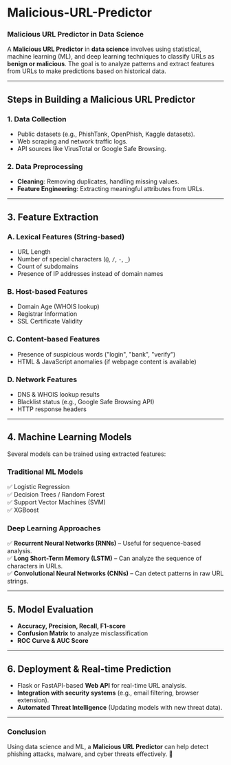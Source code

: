 # Malicious-URL-Predictor
### **Malicious URL Predictor in Data Science**  

A **Malicious URL Predictor** in **data science** involves using statistical, machine learning (ML), and deep learning techniques to classify URLs as **benign or malicious**. The goal is to analyze patterns and extract features from URLs to make predictions based on historical data.  

---

## **Steps in Building a Malicious URL Predictor**  

### **1. Data Collection**  
- Public datasets (e.g., PhishTank, OpenPhish, Kaggle datasets).  
- Web scraping and network traffic logs.  
- API sources like VirusTotal or Google Safe Browsing.  

### **2. Data Preprocessing**  
- **Cleaning**: Removing duplicates, handling missing values.  
- **Feature Engineering**: Extracting meaningful attributes from URLs.  

---

## **3. Feature Extraction**  

### **A. Lexical Features (String-based)**
- URL Length  
- Number of special characters (`@`, `/`, `-`, `_`)  
- Count of subdomains  
- Presence of IP addresses instead of domain names  

### **B. Host-based Features**  
- Domain Age (WHOIS lookup)  
- Registrar Information  
- SSL Certificate Validity  

### **C. Content-based Features**  
- Presence of suspicious words ("login", "bank", "verify")  
- HTML & JavaScript anomalies (if webpage content is available)  

### **D. Network Features**  
- DNS & WHOIS lookup results  
- Blacklist status (e.g., Google Safe Browsing API)  
- HTTP response headers  

---

## **4. Machine Learning Models**  
Several models can be trained using extracted features:  

### **Traditional ML Models**  
✅ Logistic Regression  
✅ Decision Trees / Random Forest  
✅ Support Vector Machines (SVM)  
✅ XGBoost  

### **Deep Learning Approaches**  
✅ **Recurrent Neural Networks (RNNs)** – Useful for sequence-based analysis.  
✅ **Long Short-Term Memory (LSTM)** – Can analyze the sequence of characters in URLs.  
✅ **Convolutional Neural Networks (CNNs)** – Can detect patterns in raw URL strings.  

---

## **5. Model Evaluation**  
- **Accuracy, Precision, Recall, F1-score**  
- **Confusion Matrix** to analyze misclassification  
- **ROC Curve & AUC Score**  

---

## **6. Deployment & Real-time Prediction**  
- Flask or FastAPI-based **Web API** for real-time URL analysis.  
- **Integration with security systems** (e.g., email filtering, browser extension).  
- **Automated Threat Intelligence** (Updating models with new threat data).  

---

### **Conclusion**  
Using data science and ML, a **Malicious URL Predictor** can help detect phishing attacks, malware, and cyber threats effectively. 🚀  
